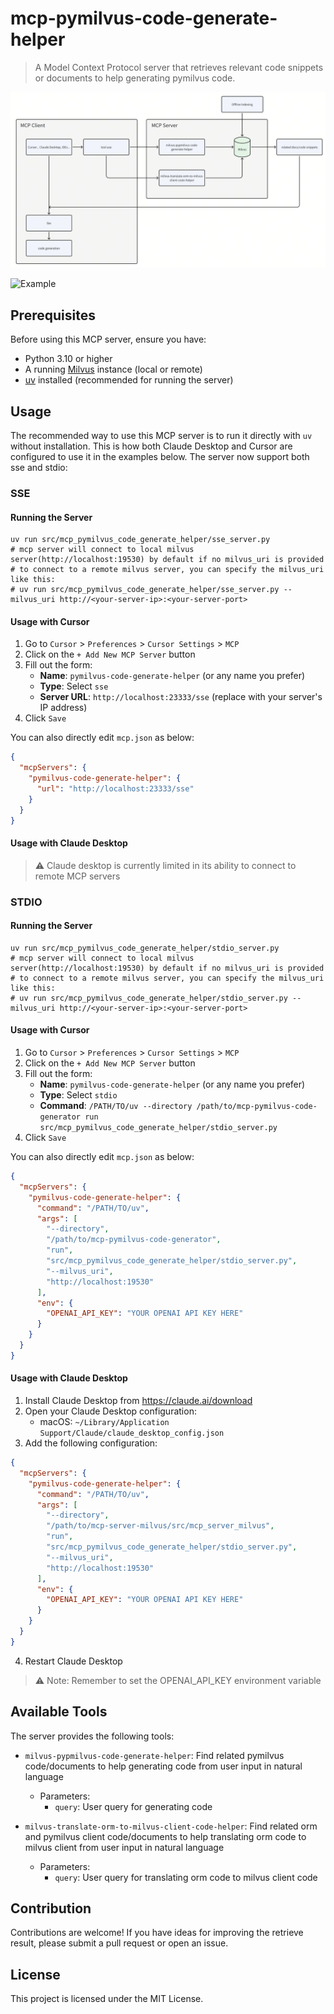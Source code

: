 # mcp-pymilvus-code-generate-helper
> A Model Context Protocol server that retrieves relevant code snippets or documents to help generating pymilvus code.

![Architecture](./assets/pic/pymilvus-code-generate-helper-arch.png)

![Example](./assets/gif/example.gif)

## Prerequisites

Before using this MCP server, ensure you have:

- Python 3.10 or higher
- A running [Milvus](https://milvus.io/) instance (local or remote)
- [uv](https://github.com/astral-sh/uv) installed (recommended for running the server)

## Usage

The recommended way to use this MCP server is to run it directly with `uv` without installation. This is how both Claude Desktop and Cursor are configured to use it in the examples below. The server now support both sse and stdio:

### SSE
#### Running the Server
```shell
uv run src/mcp_pymilvus_code_generate_helper/sse_server.py
# mcp server will connect to local milvus server(http://localhost:19530) by default if no milvus_uri is provided
# to connect to a remote milvus server, you can specify the milvus_uri like this:
# uv run src/mcp_pymilvus_code_generate_helper/sse_server.py --milvus_uri http://<your-server-ip>:<your-server-port>
```
#### Usage with Cursor
1. Go to `Cursor` > `Preferences` > `Cursor Settings` > `MCP`
2. Click on the `+ Add New MCP Server` button
3. Fill out the form:
   - **Name**: `pymilvus-code-generate-helper` (or any name you prefer)
   - **Type**: Select `sse`
   - **Server URL**: `http://localhost:23333/sse` (replace with your server's IP address)
4. Click `Save`

You can also directly edit `mcp.json` as below:
```json
{
  "mcpServers": {
    "pymilvus-code-generate-helper": {
      "url": "http://localhost:23333/sse"
    }
  }
}
```

#### Usage with Claude Desktop
> ⚠️ Claude desktop is currently limited in its ability to connect to remote MCP servers

### STDIO
#### Running the Server
```shell
uv run src/mcp_pymilvus_code_generate_helper/stdio_server.py
# mcp server will connect to local milvus server(http://localhost:19530) by default if no milvus_uri is provided
# to connect to a remote milvus server, you can specify the milvus_uri like this:
# uv run src/mcp_pymilvus_code_generate_helper/stdio_server.py --milvus_uri http://<your-server-ip>:<your-server-port>
```
#### Usage with Cursor
1. Go to `Cursor` > `Preferences` > `Cursor Settings` > `MCP`
2. Click on the `+ Add New MCP Server` button
3. Fill out the form:
   - **Name**: `pymilvus-code-generate-helper` (or any name you prefer)
   - **Type**: Select `stdio`
   - **Command**: `/PATH/TO/uv --directory /path/to/mcp-pymilvus-code-generator run src/mcp_pymilvus_code_generate_helper/stdio_server.py`
4. Click `Save`

You can also directly edit `mcp.json` as below:
```json
{
  "mcpServers": {
    "pymilvus-code-generate-helper": {
      "command": "/PATH/TO/uv",
      "args": [
        "--directory",
        "/path/to/mcp-pymilvus-code-generator",
        "run",
        "src/mcp_pymilvus_code_generate_helper/stdio_server.py",
        "--milvus_uri",
        "http://localhost:19530"
      ],
      "env": {
        "OPENAI_API_KEY": "YOUR OPENAI API KEY HERE"
      }
    }
  }
}
```

#### Usage with Claude Desktop
1. Install Claude Desktop from https://claude.ai/download
2. Open your Claude Desktop configuration:
   - macOS: `~/Library/Application Support/Claude/claude_desktop_config.json`
3. Add the following configuration:
```json
{
  "mcpServers": {
    "pymilvus-code-generate-helper": {
      "command": "/PATH/TO/uv",
      "args": [
        "--directory",
        "/path/to/mcp-server-milvus/src/mcp_server_milvus",
        "run",
        "src/mcp_pymilvus_code_generate_helper/stdio_server.py",
        "--milvus_uri",
        "http://localhost:19530"
      ], 
      "env": {
        "OPENAI_API_KEY": "YOUR OPENAI API KEY HERE"
      }
    }
  }
}
```
4. Restart Claude Desktop
> ⚠️ Note: Remember to set the OPENAI_API_KEY environment variable

## Available Tools

The server provides the following tools:

- `milvus-pypmilvus-code-generate-helper`: Find related pymilvus code/documents to help generating code from user input in natural language
  - Parameters:
    - `query`: User query for generating code

- `milvus-translate-orm-to-milvus-client-code-helper`: Find related orm and pymilvus client code/documents to help translating orm code to milvus client from user input in natural language
  - Parameters:
    - `query`: User query for translating orm code to milvus client code


## Contribution
Contributions are welcome! If you have ideas for improving the retrieve result, please submit a pull request or open an issue.

## License
This project is licensed under the MIT License.